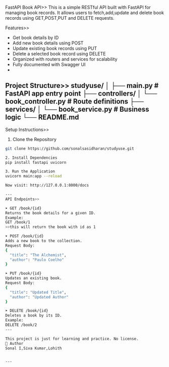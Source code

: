 FastAPI Book API>>
This is a simple RESTful API built with FastAPI for managing book records. It allows users to fetch,add,update and delete book records using GET,POST,PUT and DELETE requests.

Features>>
- Get book details by ID  
- Add new book details using POST
- Update existing book records using PUT
- Delete a selected book record using DELETE 
- Organized with routers and services for scalability  
- Fully documented with Swagger UI
- 
Project Structure>>
  studyuse/
│
├── main.py # FastAPI app entry point
├── controllers/
│ └── book_controller.py # Route definitions
├── services/
│ └── book_service.py # Business logic
└── README.md
---

Setup Instructions>>
1. Clone the Repository
```bash
git clone https://github.com/sonalsasidharan/studyuse.git

2. Install Dependencies
pip install fastapi uvicorn

3. Run the Application
uvicorn main:app --reload

Now visit: http://127.0.0.1:8000/docs

---
API Endpoints>>

➤ GET /book/{id}
Returns the book details for a given ID.
Example:
GET /book/1
>>this will return the book with id as 1

➤ POST /book/{id}
Adds a new book to the collection.
Request Body:
{
  "title": "The Alchemist",
  "author": "Paulo Coelho"
}

➤ PUT /book/{id}
Updates an existing book.
Request Body:
{
  "title": "Updated Title",
  "author": "Updated Author"
}

➤ DELETE /book/{id}
Deletes a book by its ID.
Example:
DELETE /book/2
---

This project is just for learning and practice. No license.
👤 Author
Sonal I,Siva Kumar,Lohith


---
